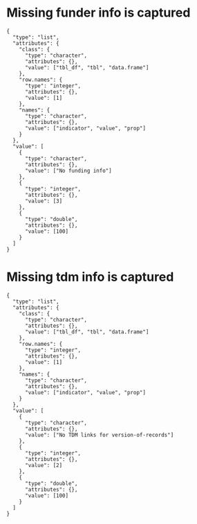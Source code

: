 # Missing funder info is captured

    {
      "type": "list",
      "attributes": {
        "class": {
          "type": "character",
          "attributes": {},
          "value": ["tbl_df", "tbl", "data.frame"]
        },
        "row.names": {
          "type": "integer",
          "attributes": {},
          "value": [1]
        },
        "names": {
          "type": "character",
          "attributes": {},
          "value": ["indicator", "value", "prop"]
        }
      },
      "value": [
        {
          "type": "character",
          "attributes": {},
          "value": ["No funding info"]
        },
        {
          "type": "integer",
          "attributes": {},
          "value": [3]
        },
        {
          "type": "double",
          "attributes": {},
          "value": [100]
        }
      ]
    }

# Missing tdm info is captured

    {
      "type": "list",
      "attributes": {
        "class": {
          "type": "character",
          "attributes": {},
          "value": ["tbl_df", "tbl", "data.frame"]
        },
        "row.names": {
          "type": "integer",
          "attributes": {},
          "value": [1]
        },
        "names": {
          "type": "character",
          "attributes": {},
          "value": ["indicator", "value", "prop"]
        }
      },
      "value": [
        {
          "type": "character",
          "attributes": {},
          "value": ["No TDM links for version-of-records"]
        },
        {
          "type": "integer",
          "attributes": {},
          "value": [2]
        },
        {
          "type": "double",
          "attributes": {},
          "value": [100]
        }
      ]
    }

